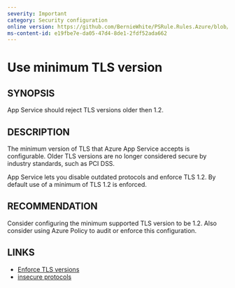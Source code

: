 ```yaml
---
severity: Important
category: Security configuration
online version: https://github.com/BernieWhite/PSRule.Rules.Azure/blob/master/docs/rules/en/Azure.AppService.MinTLS.md
ms-content-id: e19fbe7e-da05-47d4-8de1-2fdf52ada662
---
```


# Use minimum TLS version

## SYNOPSIS

App Service should reject TLS versions older then 1.2.

## DESCRIPTION

The minimum version of TLS that Azure App Service accepts is configurable.
Older TLS versions are no longer considered secure by industry standards, such as PCI DSS.

App Service lets you disable outdated protocols and enforce TLS 1.2.
By default use of a minimum of TLS 1.2 is enforced.

## RECOMMENDATION

Consider configuring the minimum supported TLS version to be 1.2.
Also consider using Azure Policy to audit or enforce this configuration.

## LINKS

- [Enforce TLS versions](https://docs.microsoft.com/en-us/Azure/app-service/app-service-web-tutorial-custom-ssl#enforce-tls-versions)
- [insecure protocols](https://docs.microsoft.com/en-us/Azure/app-service/overview-security#insecure-protocols-http-tls-10-ftp)
